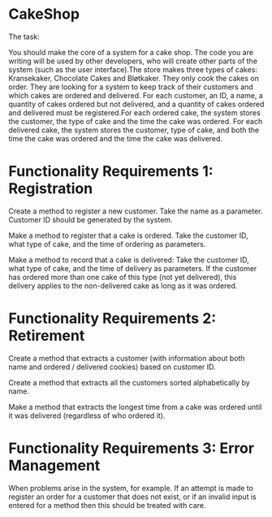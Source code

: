 # CakeShop

The task:

You should make the core of a system for a cake shop. The code you are writing will be used by other developers, who will create
other parts of the system (such as the user interface).The store makes three types of cakes: Kransekaker, Chocolate Cakes and Bløtkaker. 
They only cook the cakes on order. They are looking for a system to keep track of their customers and which cakes are ordered and
delivered. For each customer, an ID, a name, a quantity of cakes ordered but not delivered, and a quantity of cakes ordered and delivered
must be registered.For each ordered cake, the system stores the customer, the type of cake and the time the cake was ordered.
For each delivered cake, the system stores the customer, type of cake, and both the time the cake was ordered and the time the cake
was delivered.

# Functionality Requirements 1: Registration

Create a method to register a new customer. Take the name as a parameter. Customer ID should be generated by the system.

Make a method to register that a cake is ordered. Take the customer ID, what type of cake, and the time of ordering as parameters.

Make a method to record that a cake is delivered: Take the customer ID, what type of cake, and the time of delivery as parameters.
If the customer has ordered more than one cake of this type (not yet delivered), this delivery applies to the non-delivered cake as 
long as it was ordered.

# Functionality Requirements 2: Retirement

Create a method that extracts a customer (with information about both name and ordered / delivered cookies) based on customer ID.

Create a method that extracts all the customers sorted alphabetically by name.

Make a method that extracts the longest time from a cake was ordered until it was delivered (regardless of who ordered it).


# Functionality Requirements 3: Error Management

When problems arise in the system, for example. If an attempt is made to register an order for a customer that does not exist,
or if an invalid input is entered for a method then this should be treated with care.

